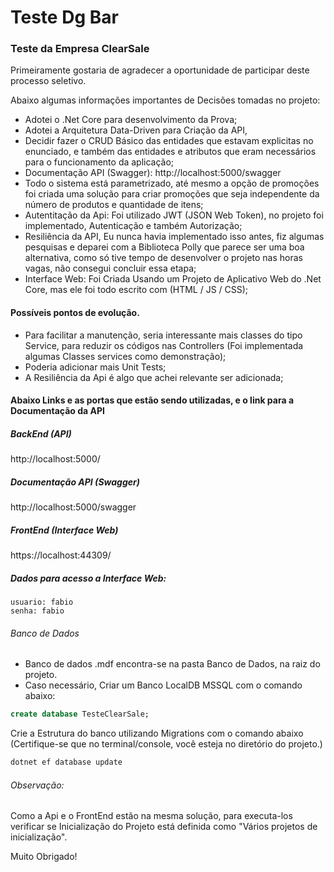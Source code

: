 # Teste Dg Bar
### Teste da Empresa ClearSale
 
 

Primeiramente gostaria de agradecer a oportunidade de participar deste processo seletivo.

Abaixo algumas informações importantes de Decisões tomadas no projeto:

- Adotei o .Net Core para desenvolvimento da Prova;
- Adotei a Arquitetura Data-Driven para Criação da API,
- Decidir fazer o CRUD Básico das entidades que estavam explicitas no enunciado, e também das entidades e atributos que eram necessários para o funcionamento da aplicação;
- Documentação API (Swagger): http://localhost:5000/swagger
- Todo o sistema está parametrizado, até mesmo a opção de promoções foi criada uma solução para criar promoções que seja independente da número de produtos e quantidade de itens;
- Autentitação da Api: Foi utilizado JWT (JSON Web Token), no projeto foi implementado, Autenticação e também Autorização;
- Resiliência da API, Eu nunca havia implementado isso antes, fiz algumas pesquisas e deparei com a Biblioteca Polly que parece ser uma boa alternativa, como só tive tempo de desenvolver o projeto nas horas vagas, não consegui concluir essa etapa;
- Interface Web: Foi Criada Usando um Projeto de Aplicativo Web do .Net Core, mas ele foi todo escrito com (HTML / JS / CSS);

####  Possíveis pontos de evolução.
- Para facilitar a manutenção, seria interessante mais classes do tipo Service, para reduzir os códigos nas Controllers (Foi implementada algumas Classes services como demonstração);
- Poderia adicionar mais Unit Tests;
- A Resiliência da Api é algo que achei relevante ser adicionada;


#### Abaixo Links e as portas que estão sendo utilizadas, e o link para a Documentação da API

##### BackEnd (API)
http://localhost:5000/

##### Documentação API (Swagger)
http://localhost:5000/swagger


##### FrontEnd (Interface Web)
https://localhost:44309/

##### Dados para acesso a Interface Web:
```
usuario: fabio
senha: fabio
```

###### Banco de Dados
- Banco de dados .mdf encontra-se na pasta Banco de Dados, na raiz do projeto.
- Caso necessário, Criar um Banco LocalDB MSSQL com o comando abaixo:
```sql
create database TesteClearSale;
```


Crie a Estrutura do banco utilizando Migrations com o comando abaixo (Certifique-se que no terminal/console, você esteja no diretório do projeto.)
```bash
dotnet ef database update
```
###### Observação:
Como a Api e o FrontEnd estão na mesma solução, para executa-los verificar se Inicialização do Projeto está definida como "Vários projetos de inicialização".


Muito Obrigado!
